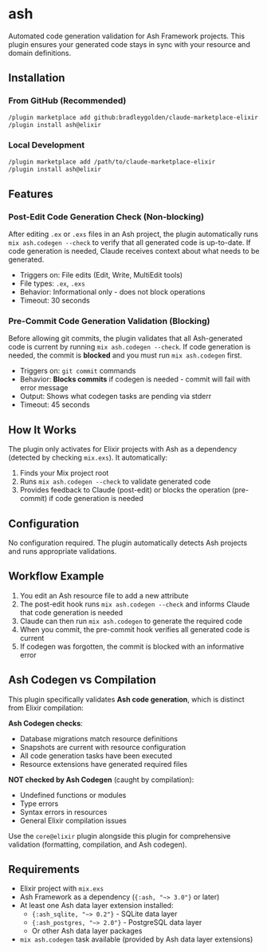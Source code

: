 # ash

Automated code generation validation for Ash Framework projects. This plugin ensures your generated code stays in sync with your resource and domain definitions.

## Installation

### From GitHub (Recommended)

```bash
/plugin marketplace add github:bradleygolden/claude-marketplace-elixir
/plugin install ash@elixir
```

### Local Development

```bash
/plugin marketplace add /path/to/claude-marketplace-elixir
/plugin install ash@elixir
```

## Features

### Post-Edit Code Generation Check (Non-blocking)

After editing `.ex` or `.exs` files in an Ash project, the plugin automatically runs `mix ash.codegen --check` to verify that all generated code is up-to-date. If code generation is needed, Claude receives context about what needs to be generated.

- Triggers on: File edits (Edit, Write, MultiEdit tools)
- File types: `.ex`, `.exs`
- Behavior: Informational only - does not block operations
- Timeout: 30 seconds

### Pre-Commit Code Generation Validation (Blocking)

Before allowing git commits, the plugin validates that all Ash-generated code is current by running `mix ash.codegen --check`. If code generation is needed, the commit is **blocked** and you must run `mix ash.codegen` first.

- Triggers on: `git commit` commands
- Behavior: **Blocks commits** if codegen is needed - commit will fail with error message
- Output: Shows what codegen tasks are pending via stderr
- Timeout: 45 seconds

## How It Works

The plugin only activates for Elixir projects with Ash as a dependency (detected by checking `mix.exs`). It automatically:

1. Finds your Mix project root
2. Runs `mix ash.codegen --check` to validate generated code
3. Provides feedback to Claude (post-edit) or blocks the operation (pre-commit) if code generation is needed

## Configuration

No configuration required. The plugin automatically detects Ash projects and runs appropriate validations.

## Workflow Example

1. You edit an Ash resource file to add a new attribute
2. The post-edit hook runs `mix ash.codegen --check` and informs Claude that code generation is needed
3. Claude can then run `mix ash.codegen` to generate the required code
4. When you commit, the pre-commit hook verifies all generated code is current
5. If codegen was forgotten, the commit is blocked with an informative error

## Ash Codegen vs Compilation

This plugin specifically validates **Ash code generation**, which is distinct from Elixir compilation:

**Ash Codegen checks**:
- Database migrations match resource definitions
- Snapshots are current with resource configuration
- All code generation tasks have been executed
- Resource extensions have generated required files

**NOT checked by Ash Codegen** (caught by compilation):
- Undefined functions or modules
- Type errors
- Syntax errors in resources
- General Elixir compilation issues

Use the `core@elixir` plugin alongside this plugin for comprehensive validation (formatting, compilation, and Ash codegen).

## Requirements

- Elixir project with `mix.exs`
- Ash Framework as a dependency (`{:ash, "~> 3.0"}` or later)
- At least one Ash data layer extension installed:
  - `{:ash_sqlite, "~> 0.2"}` - SQLite data layer
  - `{:ash_postgres, "~> 2.0"}` - PostgreSQL data layer
  - Or other Ash data layer packages
- `mix ash.codegen` task available (provided by Ash data layer extensions)
